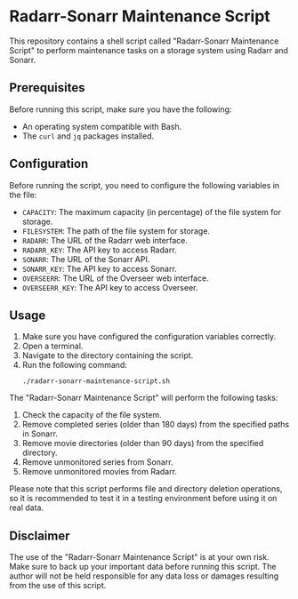# Radarr-Sonarr Maintenance Script

This repository contains a shell script called "Radarr-Sonarr Maintenance Script" to perform maintenance tasks on a storage system using Radarr and Sonarr.

## Prerequisites

Before running this script, make sure you have the following:

- An operating system compatible with Bash.
- The `curl` and `jq` packages installed.

## Configuration

Before running the script, you need to configure the following variables in the file:

- `CAPACITY`: The maximum capacity (in percentage) of the file system for storage.
- `FILESYSTEM`: The path of the file system for storage.
- `RADARR`: The URL of the Radarr web interface.
- `RADARR_KEY`: The API key to access Radarr.
- `SONARR`: The URL of the Sonarr API.
- `SONARR_KEY`: The API key to access Sonarr.
- `OVERSEERR`: The URL of the Overseer web interface.
- `OVERSEERR_KEY`: The API key to access Overseer.

## Usage

1. Make sure you have configured the configuration variables correctly.
2. Open a terminal.
3. Navigate to the directory containing the script.
4. Run the following command:
   ```
   ./radarr-sonarr-maintenance-script.sh
   ```

The "Radarr-Sonarr Maintenance Script" will perform the following tasks:

1. Check the capacity of the file system.
2. Remove completed series (older than 180 days) from the specified paths in Sonarr.
3. Remove movie directories (older than 90 days) from the specified directory.
4. Remove unmonitored series from Sonarr.
5. Remove unmonitored movies from Radarr.

Please note that this script performs file and directory deletion operations, so it is recommended to test it in a testing environment before using it on real data.

## Disclaimer

The use of the "Radarr-Sonarr Maintenance Script" is at your own risk. Make sure to back up your important data before running this script. The author will not be held responsible for any data loss or damages resulting from the use of this script.
